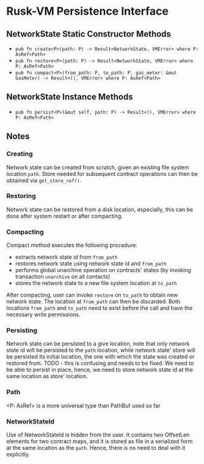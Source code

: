 # Rusk-VM Persistence Interface

## NetworkState Static Constructor Methods
- `pub fn create<P>(path: P) -> Result<NetworkState, VMError> where P: AsRef<Path>`
- `pub fn restore<P>(path: P) -> Result<NetworkState, VMError> where P: AsRef<Path>`
- `pub fn compact<P>(from_path: P, to_path: P, gas_meter: &mut GasMeter) -> Result<(), VMError> where P: AsRef<Path>`

## NetworkState Instance Methods
- `pub fn persist<P>(&mut self, path: P) -> Result<(), VMError> where P: AsRef<Path>`

## Notes

### Creating
Network state can be created from scratch, given an existing file system location `path`.
Store needed for subsequent contract operations can then be obtained via `get_store_ref()`.

### Restoring
Network state can be restored from a disk location, especially, this can be done
after system restart or after compacting.

### Compacting
Compact method executes the following procedure:
- extracts network state id from `from_path`
- restores network state using network state id and `from_path`
- performs global unarchive operation on contracts' states (by invoking transaction `unarchive` on all contacts)
- stores the network state to a new file system location at `to_path`

After compacting, user can invoke `restore` on `to_path` to obtain new network state.
The location at `from_path` can then be discarded.
Both locations `from_path` and `to_path` need to exist before the call and have the necessary write permissions.

### Persisting
Network state can be persisted to a give location, note that only network state id will be persisted
to the `path` location, while network state' store will be persisted its initial location, the one with
which the state was created or restored from.
TODO - this is confusing and needs to be fixed. We need to be able to persist in place, hence,
we need to store network state id at the same location as store' location.

### Path
<P: AsRef<Path>> is a more universal type than PathBuf used so far

### NetworkStateId
Use of NetworkStateId is hidden from the user.
It contains two OffsetLen elements for two contract maps, and it is stored
as file in a serialized form at the same location as the `path`.
Hence, there is no need to deal with it explicitly.
